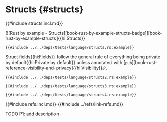 # Structs {#structs}

{{#include structs.incl.md}}

[![Rust by example - Structs][book-rust-by-example-structs-badge]][book-rust-by-example-structs]{{hi:Structs}}

```rust,editable
{{#include ../../deps/tests/language/structs.rs:example}}
```

Struct fields{{hi:Fields}} follow the general rule of everything being private by default{{hi:Private by default}} unless annotated with [`pub`][book-rust-reference-visibility-and-privacy]{{hi:Visibility}}⮳.

```rust,editable
{{#include ../../deps/tests/language/structs2.rs:example}}
```

```rust,editable
{{#include ../../deps/tests/language/structs3.rs:example}}
```

```rust,editable
{{#include ../../deps/tests/language/structs4.rs:example}}
```

{{#include refs.incl.md}}
{{#include ../refs/link-refs.md}}

<div class="hidden">
TODO P1: add description
</div>
